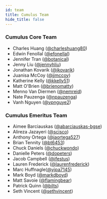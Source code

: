 ```yaml
---
id: team
title: Cumulus Team
hide_title: false
---
```


### Cumulus Core Team

- Charles Huang ([@charleshuang80](https://github.com/charleshuang80))
- Edwin Fenollal ([@efonellal](https://github.com/efenollal))
- Jennifer Tran ([@botanical](https://github.com/botanical))
- Jenny Liu ([@jennyhliu](https://github.com/jennyhliu))
- Jonathan Kovarik ([@jkovarik](https://github.com/Jkovarik))
- Juanisa McCoy ([@jjmccoy](https://github.com/jjmccoy))
- Katherine Kelly ([@kkelly51](https://github.com/kkelly51))
- Matt O'Brien ([@brienomatty](https://github.com/brienomatty))
- Menno Van Diermen ([@nemreid](https://github.com/nemreid))
- Nate Pauzenga ([@npauzenga](https://github.com/npauzenga))
- Vanh Nguyen ([@vpnguye2](https://github.com/vpnguye2))

### Cumulus Emeritus Team

- Aimee Barciauskas ([@abarciauskas-bgse](https://github.com/abarciauskas-bgse))
- Alireza Jazayeri ([@scisco](https://github.com/scisco))
- Anthony Ortega ([@jaortega527](https://github.com/jaortega527))
- Brian Tennity ([@bt6453](https://github.com/bt8453))
- Chuck Daniels ([@chuckwondo](https://github.com/chuckwondo))
- Danielle Peters ([@dopeters](https://github.com/dopeters))
- Jacob Campbell ([@ifestus](https://github.com/ifestus))
- Lauren Frederick ([@laurenfrederick](https://github.com/laurenfrederick))
- Marc Huffnagle([@yjpa7145](https://github.com/yjpa7145))
- Mark Boyd ([@markdboyd](https://github.com/markdboyd))
- Matt Savoie ([@flamingbear](https://github.com/flamingbear))
- Patrick Quinn ([@bilts](https://github.com/bilts))
- Seth Vincent ([@sethvincent](https://github.com/sethvincent))
